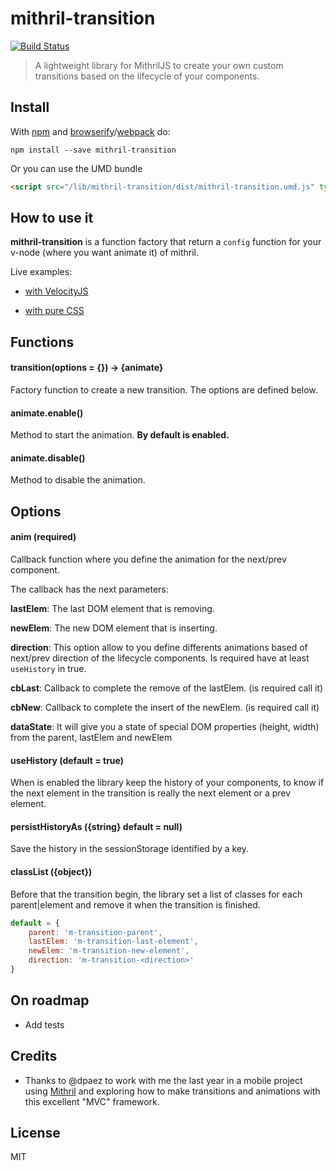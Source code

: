 # mithril-transition
[![Build Status](https://travis-ci.org/geut/mithril-transition.svg?branch=master)](https://travis-ci.org/geut/mithril-transition)
> A lightweight library for MithrilJS to create your own custom transitions based on the lifecycle of your components.

## Install

With [npm](https://npmjs.com/package/mithril-transition) and [browserify](https://www.npmjs.com/package/browserify)/[webpack](https://www.npmjs.com/package/webpack) do:

```
npm install --save mithril-transition
```

Or you can use the UMD bundle

```html
<script src="/lib/mithril-transition/dist/mithril-transition.umd.js" type="text/javascript"></script>
```

## How to use it

**mithril-transition** is a function factory that return a ```config``` function for your v-node (where you want animate it) of mithril.

Live examples:

- [with VelocityJS](https://t.co/1psrMMUqkT)

- [with pure CSS](https://jsfiddle.net/tinchoz49/ckounhoz)

## Functions

#### transition(options = {}) -> {animate}
Factory function to create a new transition. The options are defined below.

#### animate.enable()
Method to start the animation. **By default is enabled.**

#### animate.disable()
Method to disable the animation.

## Options

#### anim (required)
Callback function where you define the animation for the next/prev component.

The callback has the next parameters:

**lastElem**: The last DOM element that is removing.

**newElem**: The new DOM element that is inserting.

**direction**: This option allow to you define differents animations based of next/prev direction of the lifecycle components. Is required have at least ```useHistory``` in true.

**cbLast**: Callback to complete the remove of the lastElem. (is required call it)

**cbNew**: Callback to complete the insert of the newElem. (is required call it)

**dataState**: It will give you a state of special DOM properties (height, width) from the parent, lastElem and newElem

#### useHistory (default = true)
When is enabled the library keep the history of your components, to know if the next element in the transition is really the next element or a prev element.

#### persistHistoryAs ({string} default = null)
Save the history in the sessionStorage identified by a key.

#### classList ({object})
Before that the transition begin, the library set a list of classes for each parent|element and remove it when the transition is finished.
```javascript
default = {
    parent: 'm-transition-parent',
    lastElem: 'm-transition-last-element',
    newElem: 'm-transition-new-element',
    direction: 'm-transition-<direction>'
}
```

## On roadmap

- Add tests

## Credits

* Thanks to @dpaez to work with me the last year in a mobile project using [Mithril](http://mithril.js.org/) and exploring how to make transitions and animations with this excellent "MVC" framework.

## License

MIT
